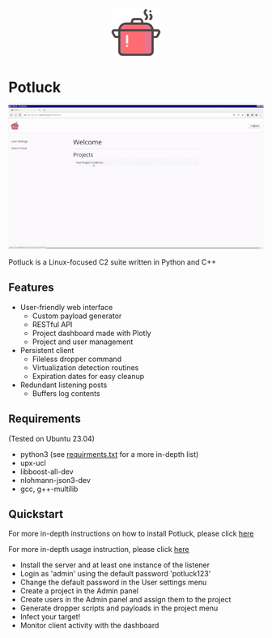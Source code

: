 <p align="center">
  <img src="docs/images/potluck.png" height="20%" width="20%">
</p>
 
# Potluck

<p align="center">
  <img src="docs/images/gif/demo_full.gif">
</p>

Potluck is a Linux-focused C2 suite written in Python and C++

## Features
- User-friendly web interface
  - Custom payload generator
  - RESTful API
  - Project dashboard made with Plotly
  - Project and user management
- Persistent client
  - Fileless dropper command
  - Virtualization detection routines
  - Expiration dates for easy cleanup
- Redundant listening posts
  - Buffers log contents
## Requirements
(Tested on Ubuntu 23.04)
- python3 (see [requirments.txt](https://github.com/jkingsec/potluck/blob/main/src/server/requirements.txt) for a more in-depth list)
- upx-ucl
- libboost-all-dev
- nlohmann-json3-dev
- gcc, g++-multilib
## Quickstart
For more in-depth instructions on how to install Potluck, please click [here](https://github.com/jkingsec/potluck/blob/main/INSTALL.md)

For more in-depth usage instruction, please click [here](https://github.com/jkingsec/potluck/blob/main/HOWTO.md)

- Install the server and at least one instance of the listener
- Login as 'admin' using the default password 'potluck123'
- Change the default password in the User settings menu
- Create a project in the Admin panel
- Create users in the Admin panel and assign them to the project
- Generate dropper scripts and payloads in the project menu
- Infect your target!
- Monitor client activity with the dashboard
